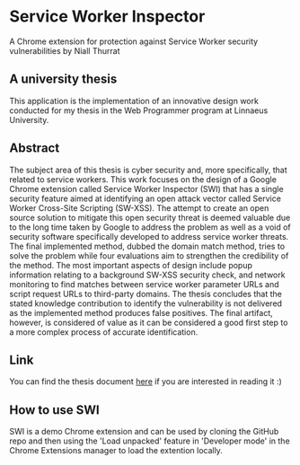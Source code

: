 # Service Worker Inspector

A Chrome extension for protection against Service Worker security vulnerabilities
by Niall Thurrat

## A university thesis

This application is the implementation of an innovative design work conducted for my thesis in the Web Programmer program at Linnaeus University.

## Abstract

The subject area of this thesis is cyber security and, more specifically, that related to service workers. This work focuses on the design of a Google Chrome extension called Service Worker Inspector (SWI) that has a single security feature aimed at identifying an open attack vector called Service Worker Cross-Site Scripting (SW-XSS). The attempt to create an open source solution to mitigate this open security threat is deemed valuable due to the long time taken by Google to address the problem as well as a void of security software specifically developed to address service worker threats. The final implemented method, dubbed the domain match method, tries to solve the problem while four evaluations aim to strengthen the credibility of the method. The most important aspects of design include popup information relating to a background SW-XSS security check, and network monitoring to find matches between service worker parameter URLs and script request URLs to third-party domains. The thesis concludes that the stated knowledge contribution to identify the vulnerability is not delivered as the implemented method produces false positives. The final artifact, however, is considered of value as it can be considered a good first step to a more complex process of accurate identification.

## Link

You can find the thesis document [here](https://docs.google.com/document/d/1gbD1gnbeSCAD26M9wZK3nrQPEJLX_jYqvViDHA6garI/edit?usp=sharing) if you are interested in reading it :)

## How to use SWI

SWI is a demo Chrome extension and can be used by cloning the GitHub repo and then using the 'Load unpacked' feature in 'Developer mode' in the Chrome Extensions manager to load the extention locally.
